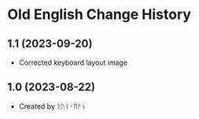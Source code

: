 Old English Change History
====================

1.1 (2023-09-20)
----------------
* Corrected keyboard layout image

1.0 (2023-08-22)
----------------
* Created by ᚱᚢᚾ᛫ᛗᚫᚾ
